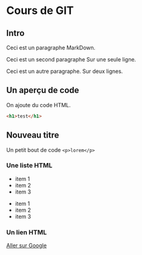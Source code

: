 # Cours de GIT

## Intro

Ceci est un paragraphe MarkDown.

Ceci est un second paragraphe
Sur une seule ligne.

Ceci est un autre paragraphe.
Sur deux lignes.

## Un aperçu de code

On ajoute du code HTML.

```html
<h1>test</h1>
```

## Nouveau titre

Un petit bout de code `<p>lorem</p>`

### Une liste HTML

- item 1
- item 2
- item 3

* item 1
* item 2
* item 3

### Un lien HTML

[Aller sur Google](http://google.com)